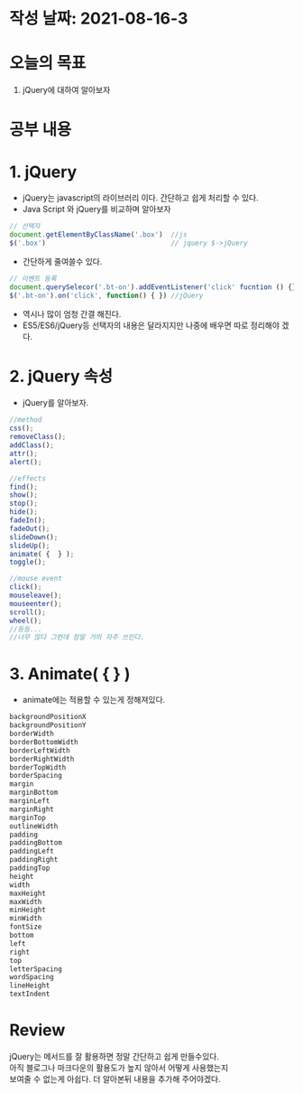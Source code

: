 # 작성 날짜: 2021-08-16-3
# 오늘의 목표
1.  jQuery에 대하여 알아보자
# 공부 내용
# 1. jQuery
+ jQuery는 javascript의 라이브러리 이다. 간단하고 쉽게 처리할 수 있다.
+ Java Script 와 jQuery를 비교하며 알아보자
```js
// 선택자
document.getElementByClassName('.box')	//js
$('.box')	 							// jquery $->jQuery
```
+ 간단하게 줄여쓸수 있다.
```js
// 이벤트 등록
document.querySelecor('.bt-on').addEventListener('click' fucntion () {});//js
$('.bt-on').on('click', function() { }) //jQuery
```
+ 역시나 많이 엄청 간결 해진다.
+ ES5/ES6/jQuery등 선택자의 내용은 달라지지만 나중에 배우면 따로 정리해야 겠다.
# 2. jQuery 속성
+ jQuery를 알아보자.
```js
//method
css();
removeClass();
addClass();
attr();
alert();

//effects
find();
show();
stop();
hide();
fadeIn();
fadeOut();
slideDown();
slideUp();
animate( {  } );
toggle();

//mouse event
click();
mouseleave();
mouseenter();
scroll();
wheel();
//등등...
//너무 많다 그런데 정말 거의 자주 쓰인다.
```
# 3. Animate( { } )
+  animate에는 적용할 수 있는게 정해져있다.
```js
backgroundPositionX
backgroundPositionY
borderWidth
borderBottomWidth
borderLeftWidth
borderRightWidth
borderTopWidth
borderSpacing
margin
marginBottom
marginLeft
marginRight
marginTop
outlineWidth
padding
paddingBottom
paddingLeft
paddingRight
paddingTop
height
width
maxHeight
maxWidth
minHeight
minWidth
fontSize
bottom
left
right
top
letterSpacing
wordSpacing
lineHeight
textIndent
```
# Review
jQuery는 메서드를 잘 활용하면 정말 간단하고 쉽게 만들수있다.<br>
아직 블로그나 마크다운의 활용도가 높지 않아서 어떻게 사용했는지 <br>
보여줄 수 없는게 아쉽다. 더 알아본뒤 내용을 추가해 주어야겠다.



